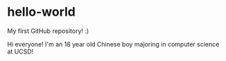 # hello-world
My first GitHub repository! :)

Hi everyone! I'm an 18 year old Chinese boy majoring in computer science at UCSD!
